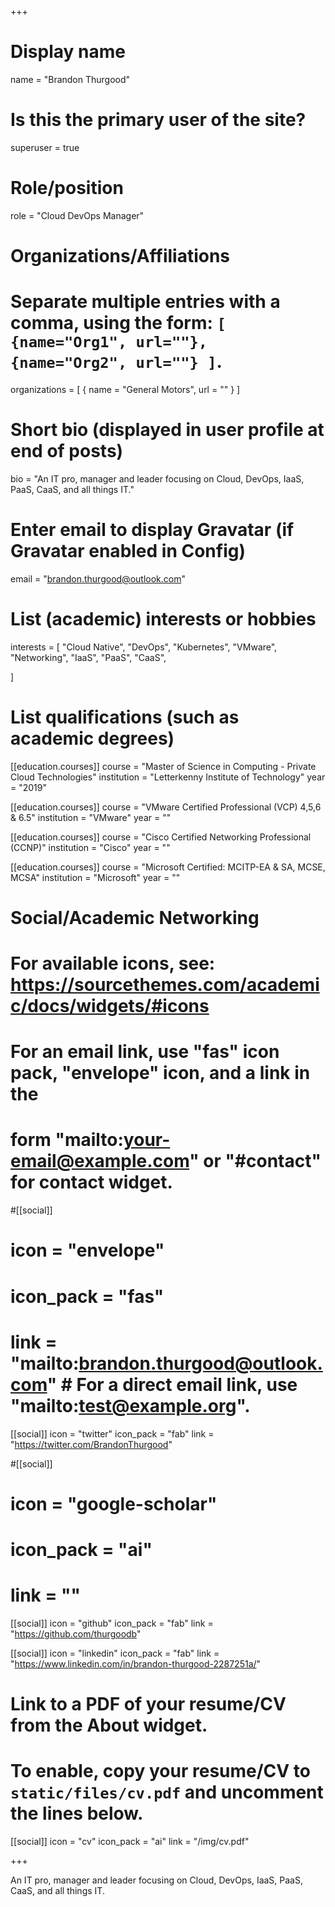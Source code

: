 +++
# Display name
name = "Brandon Thurgood"

# Is this the primary user of the site?
superuser = true

# Role/position
role = "Cloud DevOps Manager"

# Organizations/Affiliations
#   Separate multiple entries with a comma, using the form: `[ {name="Org1", url=""}, {name="Org2", url=""} ]`.
organizations = [ { name = "General Motors", url = "" } ]

# Short bio (displayed in user profile at end of posts)
bio = "An IT pro, manager and leader focusing on Cloud, DevOps, IaaS, PaaS, CaaS, and all things IT."

# Enter email to display Gravatar (if Gravatar enabled in Config)
email = "brandon.thurgood@outlook.com"

# List (academic) interests or hobbies
interests = [
  "Cloud Native",
  "DevOps",
  "Kubernetes",
  "VMware",
  "Networking",
  "IaaS",
  "PaaS",
  "CaaS",
  
]

# List qualifications (such as academic degrees)
[[education.courses]]
  course = "Master of Science in Computing - Private Cloud Technologies"
  institution = "Letterkenny Institute of Technology"
  year = "2019"
  
[[education.courses]]
  course = "VMware Certified Professional (VCP) 4,5,6 & 6.5"
  institution = "VMware"
  year = ""

[[education.courses]]
  course = "Cisco Certified Networking Professional (CCNP)"
  institution = "Cisco"
  year = ""

[[education.courses]]
  course = "Microsoft Certified: MCITP-EA & SA, MCSE, MCSA"
  institution = "Microsoft"
  year = ""

# Social/Academic Networking
# For available icons, see: https://sourcethemes.com/academic/docs/widgets/#icons
#   For an email link, use "fas" icon pack, "envelope" icon, and a link in the
#   form "mailto:your-email@example.com" or "#contact" for contact widget.

#[[social]]
#  icon = "envelope"
#  icon_pack = "fas"
#  link = "mailto:brandon.thurgood@outlook.com"  # For a direct email link, use "mailto:test@example.org".

[[social]]
  icon = "twitter"
  icon_pack = "fab"
  link = "https://twitter.com/BrandonThurgood"

#[[social]]
#  icon = "google-scholar"
#  icon_pack = "ai"
#  link = ""

[[social]]
  icon = "github"
  icon_pack = "fab"
  link = "https://github.com/thurgoodb"
  
 [[social]]
  icon = "linkedin"
  icon_pack = "fab"
  link = "https://www.linkedin.com/in/brandon-thurgood-2287251a/"

# Link to a PDF of your resume/CV from the About widget.
# To enable, copy your resume/CV to `static/files/cv.pdf` and uncomment the lines below.
 [[social]]
   icon = "cv"
   icon_pack = "ai"
   link = "/img/cv.pdf"

+++

An IT pro, manager and leader focusing on Cloud, DevOps, IaaS, PaaS, CaaS, and all things IT.
